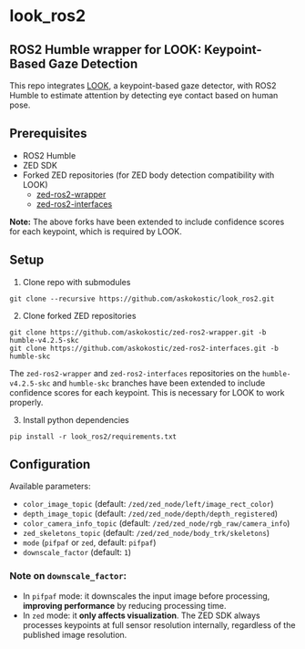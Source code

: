 # look_ros2
## ROS2 Humble wrapper for LOOK: Keypoint-Based Gaze Detection

This repo integrates [LOOK](https://github.com/vita-epfl/looking), a keypoint-based gaze detector, with ROS2 Humble to estimate attention by detecting eye contact based on human pose.

## Prerequisites
- ROS2 Humble
- ZED SDK
- Forked ZED repositories (for ZED body detection compatibility with LOOK)
  - [zed-ros2-wrapper](https://github.com/askokostic/zed-ros2-wrapper/tree/humble-v4.2.5-skc)
  - [zed-ros2-interfaces](https://github.com/askokostic/zed-ros2-interfaces/tree/humble-skc)

**Note:** The above forks have been extended to include confidence scores for each keypoint, which is required by LOOK.
  
## Setup

1. Clone repo with submodules

```
git clone --recursive https://github.com/askokostic/look_ros2.git
```

2. Clone forked ZED repositories

```
git clone https://github.com/askokostic/zed-ros2-wrapper.git -b humble-v4.2.5-skc
git clone https://github.com/askokostic/zed-ros2-interfaces.git -b humble-skc
```
The `zed-ros2-wrapper` and `zed-ros2-interfaces` repositories on the `humble-v4.2.5-skc` and `humble-skc` branches have been extended to include confidence scores for each keypoint. This is necessary for LOOK to work properly.

3. Install python dependencies
```
pip install -r look_ros2/requirements.txt
```

## Configuration
Available parameters:

- `color_image_topic` (default: `/zed/zed_node/left/image_rect_color`)
- `depth_image_topic` (default: `/zed/zed_node/depth/depth_registered`)
- `color_camera_info_topic` (default: `/zed/zed_node/rgb_raw/camera_info`)
- `zed_skeletons_topic` (default: `/zed/zed_node/body_trk/skeletons`)
- `mode` (`pifpaf` or `zed`, default: `pifpaf`)
- `downscale_factor` (default: `1`)

### Note on `downscale_factor`:

- In `pifpaf` mode: it downscales the input image before processing, **improving performance** by reducing processing time.
- In `zed` mode: it **only affects visualization**. The ZED SDK always processes keypoints at full sensor resolution internally, regardless of the published image resolution.